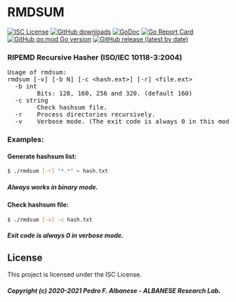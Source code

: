 # RMDSUM
[![ISC License](http://img.shields.io/badge/license-ISC-blue.svg)](https://github.com/pedroalbanese/rmdsum/blob/master/LICENSE.md) 
[![GitHub downloads](https://img.shields.io/github/downloads/pedroalbanese/rmdsum/total.svg?logo=github&logoColor=white)](https://github.com/pedroalbanese/rmdsum/releases)
[![GoDoc](https://godoc.org/github.com/pedroalbanese/rmdsum?status.png)](http://godoc.org/github.com/pedroalbanese/rmdsum)
[![Go Report Card](https://goreportcard.com/badge/github.com/pedroalbanese/rmdsum)](https://goreportcard.com/report/github.com/pedroalbanese/rmdsum)
[![GitHub go.mod Go version](https://img.shields.io/github/go-mod/go-version/pedroalbanese/rmdsum)](https://golang.org)
[![GitHub release (latest by date)](https://img.shields.io/github/v/release/pedroalbanese/rmdsum)](https://github.com/pedroalbanese/rmdsum/releases)
### RIPEMD Recursive Hasher (ISO/IEC 10118-3:2004)
<PRE>
Usage of rmdsum:
rmdsum [-v] [-b N] [-c &lt;hash.ext&gt;] [-r] &lt;file.ext&gt;
  -b int
        Bits: 128, 160, 256 and 320. (default 160)
  -c string
        Check hashsum file.
  -r    Process directories recursively.
  -v    Verbose mode. (The exit code is always 0 in this mode)</PRE>
  
### Examples:

#### Generate hashsum list:
```sh
$ ./rmdsum [-r] "*.*" > hash.txt
```
##### Always works in binary mode. 

#### Check hashsum file:
```sh
$ ./rmdsum [-v] -c hash.txt
```
##### Exit code is always 0 in verbose mode. 

## License

This project is licensed under the ISC License.
##### Copyright (c) 2020-2021 Pedro F. Albanese - ALBANESE Research Lab.
